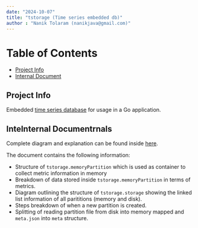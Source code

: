 ```yaml
---
date: "2024-10-07"
title: "tstorage (Time series embedded db)"
author : "Nanik Tolaram (nanikjava@gmail.com)" 
---
```

# Table of Contents  
- [Project Info](#project-info)
- [Internal Document](#internal-document)


## Project Info

Embedded [time series database](https://github.com/nakabonne/tstorage) for usage in a Go application.


## InteInternal Documentrnals

Complete diagram and explanation can be found inside [here](https://docs.google.com/presentation/d/1di6S73kUc1Q65hMpZy8CSnGXTAqrJQBM6bq59qm5tl4/edit?usp=sharing).

The document contains the following information:

* Structure of `tstorage.memoryPartition` which is used as container to collect metric information in memory
* Breakdown of data stored inside `tstorage.memoryPartition` in terms of metrics.
* Diagram outlining the structure of `tstorage.storage` showing the linked list information of all parititions (memory and disk).
* Steps breakdown of when a new partition is created.
* Splitting of reading partition file from disk into memory mapped and `meta.json` into `meta` structure.

